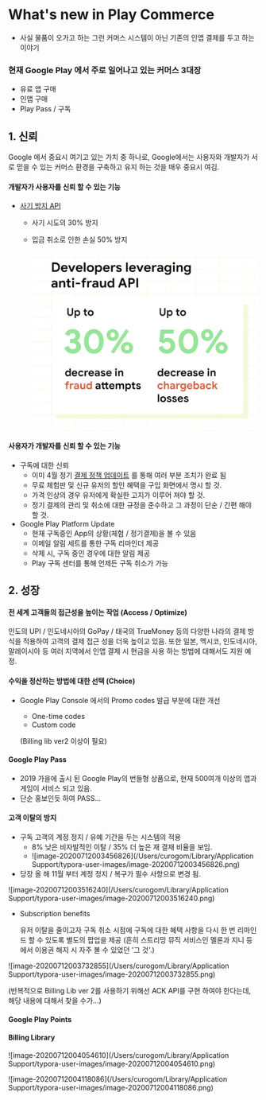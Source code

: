 # What's new in Play Commerce

- 사실 물품이 오가고 하는 그런 커머스 시스템이 아닌 기존의 인앱 결제를 두고 하는 이야기

### 현재 Google Play 에서 주로 일어나고 있는 커머스 3대장

- 유료 앱 구매
- 인앱 구매
- Play Pass / 구독



## 1. 신뢰

Google 에서 중요시 여기고 있는 가치 중 하나로,
Google에서는 사용자와 개발자가 서로 믿을 수 있는 커머스 환경을 구축하고 유지 하는 것을 매우 중요시 여김.

#### 개발자가 사용자를 신뢰 할 수 있는 기능

- [사기 방지 API](https://developer.android.com/google/play/billing/security)

  - 사기 시도의 30% 방지

  - 입금 취소로 인한 손실 50% 방지

    ![image-20200712000648650](https://raw.githubusercontent.com/Veronikapj/Android11/curogom/curogom/resources/image-20200712000648650.png?token=AJV376CITBRPUCZRQZWYSF27BLQJW)

#### 사용자가 개발자를 신뢰 할 수 있는 기능

- 구독에 대한 신뢰
  - 이미 4월 정기 [결제 정책 업데이트](https://support.google.com/googleplay/android-developer/answer/9900533) 를 통해 여러 부분 조치가 완료 됨
  - 무료 체험판 및 신규 유저의 할인 혜택을 구입 화면에서 명시 할 것.
  - 가격 인상의 경우 유저에게 확실한 고지가 이루어 져야 할 것.
  - 정기 결제의 관리 및 취소에 대한 규정을 준수하고 그 과정이 단순 / 간편 해야 할 것.
- Google Play Platform Update
  - 현재 구독중인 App의 상황(체험 / 정기결제)을 볼 수 있음
  - 이메일 알림 세트를 통한 구독 리마인더 제공
  - 삭제 시, 구독 중인 경우에 대한 알림 제공
  - Play 구독 센터를 통해 언제든 구독 취소가 가능



## 2. 성장

#### 전 세계 고객들의 접근성을 높이는 작업 (Access / Optimize)

인도의 UPI / 인도네시아의 GoPay / 태국의 TrueMoney 등의 다양한 나라의 결제 방식을 적용하여 고객의 결제 접근 성을 더욱 높이고 있음.
또한 일본, 멕시코, 인도네시아, 말레이시아 등 여러 지역에서 인앱 결제 시 현금을 사용 하는 방법에 대해서도 지원 예정.

#### 수익을 정산하는 방법에 대한 선택 (Choice)

- Google Play Console 에서의 Promo codes 발급 부분에 대한 개선

  - One-time codes
  - Custom code

  (Billing lib ver2 이상이 필요)

#### Google Play Pass

- 2019 가을에 출시 된 Google Play의 번들형 상품으로,
  현재 500여개 이상의 앱과 게임이 서비스 되고 있음.
- 단순 홍보인듯 하여 PASS...

#### 고객 이탈의 방지

- 구독 고객의 계정 정지 / 유예 기간을 두는 시스템의 적용
  - 8% 낮은 비자발적인 이탈 / 35% 더 높은 재 결재 비율을 보임.
  - ![image-20200712003456826](/Users/curogom/Library/Application Support/typora-user-images/image-20200712003456826.png)
- 당장 올 해 11월 부터 계정 정지 / 복구가 필수 사항으로 변경 됨.

![image-20200712003516240](/Users/curogom/Library/Application Support/typora-user-images/image-20200712003516240.png)

- Subscription benefits

  유저 이탈을 줄이고자 구독 취소 시점에 구독에 대한 혜택 사항을 다시 한 번 리마인드 할 수 있도록 별도의 팝업을 제공
  (흔히 스트리밍 뮤직 서비스인 멜론과 지니 등에서 이용권 해지 시 자주 볼 수 있었던 '그 것'.)

![image-20200712003732855](/Users/curogom/Library/Application Support/typora-user-images/image-20200712003732855.png)



(반복적으로 Billing Lib ver 2를 사용하기 위해선 ACK API를 구현 하여야 한다는데, 해당 내용에 대해서 찾을 수가...)



#### Google Play Points





#### Billing Library

![image-20200712004054610](/Users/curogom/Library/Application Support/typora-user-images/image-20200712004054610.png)

![image-20200712004118086](/Users/curogom/Library/Application Support/typora-user-images/image-20200712004118086.png)
